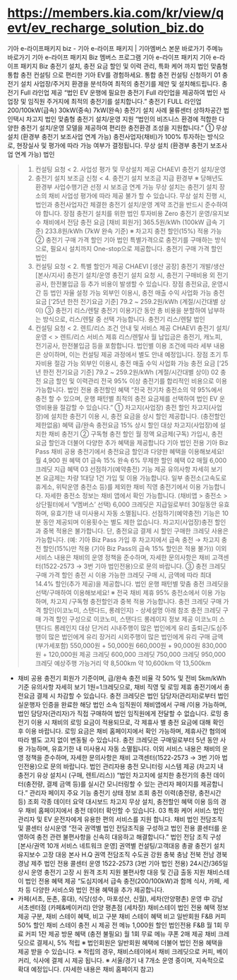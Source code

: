 # https://members.kia.com/kr/view/qevt/ev_recharge_solution_biz.do

기아 e-라이프패키지 biz - 기아 e-라이프 패키지 | 기아멤버스
본문 바로가기
주메뉴 바로가기
기아 e-라이프 패키지 Biz
멤버스 프로그램
기아 e-라이프 패키지
기아 e-라이프 패키지 Biz
충전기 설치, 충전 요금 할인 및 이력 관리, 특화 케어 까지
법인 맞춤형
통합 충전 컨설팅
으로 편리한 기아 EV를 경험하세요.
통합 충전 컨설팅 신청하기
01
충전기 설치
사업장/주거지 환경을 분석하여
최적의 충전기를 제안 및 설치해드립니다.
충전기 Full 라인업 제공
“법인 EV 운행에 필요한 충전기 Full 라인업을 제공하여  법인 사업장 및 임직원 주거지에 최적의 충전기를 설치합니다.”
충전기 FULL 라인업
200/100kW(급속)
30kW(중속)
7kW(완속)
충전기 설치 사례
물류센터 상하차공간
법인택시 차고지
법인 맞춤형 충전기 설치/운영 지원
“법인의 비즈니스 환경에 적합한 다양한 충전기 설치/운영 모델을 제공하여 편리한 충전환경 조성을 지원합니다.”
① 무상 설치 (환경부 충전기 보조사업 연계 가능)
충전사업자(채비)가 100% 투자하는 방식으로, 현장실사 및 평가에 따라 가능 여부가 결정됩니다.
무상 설치 (환경부 충전기 보조사업 연계 가능)
법인
> 1. 컨설팅 요청
< 2. 사업성 평가 및 무상설치 제공
CHAEVI 충전기 설치/운영
> 3. 충전기 설치 보조금 신청
< 4. 충전기 설치 보조금 지급
환경부
※ 당해년도 환경부 사업수행기관 선정 시 보조금 연계 가능
무상 설치는 충전기 설치 장소의 채비 사업성 평가에 따라 제공 불가 할 수 있습니다.
무상 설치 진행 시, 법인과 충전사업자간 체결한 충전기 설치/운영 계약 조건을 반드시 준수하여야 합니다.
장점
충전기 설치를 위한 법인 투자비용 Zero
충전기 운영/유지보수 채비에서 전담
충전
요금
[채비 회원가]
365.5원/kWh
(100kW 급속 기준)
233.8원/kWh
(7kW 완속 기준)
※ 차고지 충전 할인(15%) 적용 가능
② 충전기 구매 가격 할인
기아 법인 특별가격으로 충전기를 구매하는 방식으로, 필요시 설치까지 One-stop으로 제공합니다.
충전기 구매 가격 할인
법인
> 1. 컨설팅 요청
< 2. 특별 할인가 제공
CHAEVI
[생산 공장] 충전기 개발/생산
[본사/지사] 충전기 설치/운영
충전기 설치 요청 시, 충전기 구매비용 외 전기공사, 한전불입금 등 추가 비용이 발생할 수 있습니다.
장점
충전요금, 운영시간 등 법인 자율 설정 가능
외부인 이용시, 충전 매출 수익 사업화 가능
충전
요금
[‘25년 한전 전기요금 기준]
79.2 ~ 259.2원/kWh
(계절/시간대별 상이)
③ 충전기 리스/렌탈
충전기 이용기간 동안 총 비용을 분할하여 납부하는 방식으로, 리스/렌탈 중 선택 가능합니다.
충전기 리스/렌탈
법인
> 1. 컨설팅 요청
< 2. 렌트/리스 조건 안내 및 서비스 제공
CHAEVI 충전기 설치/운영
< > 렌트/리스 서비스 제휴
리스/렌탈사
월 납입금은 충전기, 캐노피, 전기공사, 한전불입금 등을 포함합니다.
법인별 이용 조건에 따라 세부 내용은 상이하며, 이는 컨설팅 제공 과정에서 별도 안내 예정입니다.
장점
초기 투자비용 절감 가능
외부인 이용시, 충전 매출 수익 사업화 가능
충전
요금
[‘25년 한전 전기요금 기준]
79.2 ~ 259.2원/kWh
(계절/시간대별 상이)
02
충전 요금 할인 및 이력관리
전국 95% 이상 충전기를
합리적인 비용으로 이용 가능합니다.
법인 전용 충전할인 혜택
“전국 전기차 충전소의 약 95%에서 충전 할 수 있으며, 운행 패턴별 최적의 충전 요금제를 선택하여 법인 EV 운영비용을 절감할 수 있습니다.”
① 차고지(사업장) 충전 할인
차고지(사업장)에 설치한 충전기 이용 시, 충전 요금을 상시 할인 제공합니다. (충전할인 제한없음)
혜택
급/완속 충전요금
15% 상시 할인
대상
차고지(사업장)에 설치한
채비 충전기
② 구독형 충전 할인
월 정액 요금제(구독) 가입시, 충전 요금 할인과 더불어 다양한 추가 혜택을 제공합니다
기아 법인 전용
기아 Biz Pass
채비 공용 충전기에서 충전요금 할인과
다양한 혜택을 이용해보세요!
월
4,900
원
혜택
01
급속 15%
완속 6% 무제한 할인
혜택
02
매월 6,000크레딧 지급
혜택
03
선점하기(예약충전)
기능 제공
유의사항 자세히 보기
본 요금제는 차량 1대당 1건 가입 및 이용 가능합니다.
일부 충전소(고속도로 휴게소, 위탁운영 충전소 등)를 제외한 채비 직영 충전기에서 이용 가능합니다.
자세한 충전소 정보는 채비 앱에서 확인 가능합니다. (채비앱 > 충전소 > 상단필터에서 ‘V멤버스’ 선택)
6,000 크레딧은 지급일로부터 30일동안 유효하며, 유효기한 내 미사용시 자동 소멸됩니다.
선점하기(예약충전) 기능은 10분 동안 제공되며 이용횟수는 별도 제한 없습니다.
차고지(사업장)충전 할인과 중복 적용은 불가합니다. 단, 충전요금 결제 시 할인 구매한 크레딧 사용은 가능합니다.
(예: 기아 Biz Pass 가입 후 차고지에서 급속 충전 → 차고지 충전 할인(15%)만 적용 (기아 Biz Pass의 급속 15% 할인은 적용 불가))
이외 서비스 내용은 채비의 운영 정책을 준수하며, 자세한 문의사항은 채비 고객센터(1522-2573 → 3번 기아 법인전용)으로 문의
바랍니다.
③ 충전 크레딧 구매 가격 할인
충전 시 이용 가능한 크레딧 구매 시, 금액에 따라 최대 14.4% 할인(추가 제공)을 제공합니다.
법인 운행 패턴별 맞춤 충전 크레딧을 선택/구매하여 이용해보세요!
※ 전국 채비 제휴 95% 충전소에서 이용 가능하며, 차고지 /구독형 충전할인과 중복 적용 가능합니다.
충전 크레딧 구매 가격 할인(이코노미, 스탠다드, 롱레인지) - 상세설명 아래 참조
충전 크레딧 구매 가격 할인 구성으로 이코노미, 스탠다드 롱레이지 정보 제공
이코노미
스탠다드
롱레인지
대상
단거리 시내주행이 많은 법인에게 유리
출퇴근/도심주행이 많은 법인에게 유리
장거리 시외주행이 많은 법인에게 유리
구매 금액(부가세포함)
550,000원 + 50,000원
660,000원 + 90,000원
830,000원 + 120,000원
제공 크레딧
600,000 크레딧
750,000 크레딧
950,000 크레딧
예상주행 가능거리
약 8,500km
약 10,600km
약 13,500km
* 채비 공용 충전기 회원가 기준이며, 급/완속 충전 비율 각 50% 및 전비 5km/kWh 기준
유의사항 자세히 보기
1원=1크레딧으로, 채비 직영 및 로밍 제휴 충전기에서 충전요금 결제 시 차감할 수 있습니다.
충전 크레딧은 법인 담당자(관리자)로부터 법인 실운행자 인증을 완료한 해당 법인 소속 임직원이 채비앱에서 구매 /이용 가능하며,
법인 담당자(관리자)가 직접 구매하여 법인 임직원에게 전달할 수 없습니다.
로밍 충전기 이용 시 채비의 로밍 요금이 적용되므로, 각 제휴사 별 충전 요금에 대해 확인 후 이용 바랍니다.
로밍 요금은 채비 홈페이지에서 확인 가능하며, 제휴사간 협의에 따라 별도 고지 없이 변동될 수 있습니다.
충전 크레딧은 구매일로부터 5년 동안 사용 가능하며, 유효기한 내 미사용시 자동 소멸됩니다.
이외 서비스 내용은 채비의 운영 정책을 준수하며, 자세한 문의사항은 채비 고객센터(1522-2573 → 3번 기아 법인전용)으로 문의 바랍니다.
법인 관리자용 충전 모니터링 시스템 제공 (차고지 내 충전기 유상 설치시 (구매, 렌트/리스))
“법인 차고지에 설치한 충전기의 충전 데이터(충전량, 결제 금액 등)를 실시간 모니터링할 수 있는 관리자 페이지를 제공합니다.”
관리자 페이지 주요 기능
충전기 상태 정보 조회
충전 이력(충전량, 충전시간 등) 조회
각종 데이터 요약 대시보드
차고지 무상 설치, 충전할인 혜택 이용 등의 경우 채비 홈페이지에서 충전 데이터 확인할 수 있습니다.
03
특화 케어 서비스
법인 관리자 및 EV 운전자에게
유용한 편의 서비스를 지원
합니다.
채비 법인 전담조직 및 콜센터 상시운영
“전국 권역별 법인 전담조직을 구성하고 법인 전용 콜센터를 운영하여 충전 관련 불편사항을 신속히 대응하고 해결합니다.”
법인 전담 조직 구성
[본사/권역 10개 서비스 네트워크 운영]
권역별 컨설팅/고객대응 총괄
충전기 설치
유지보수
고장 대응
본사
H.Q
권역 전담조직
수도권
강원
충북
충남
전북
전남
경북
경남
제주
법인 전용 콜센터 운영
1522-2573
(3번 기아 법인 전용)
24시간/365일 상시 운영
충전기 고장 시 원격 조치 지원
불편사항 대응 및 긴급 출동 지원
채비스테이 법인 전용 혜택 제공
“도심지에서 급속 충전(200/100kW)과 함께 식사, 카페, 세차 등 다양한 서비스와 법인 전용 혜택을 추가 제공합니다.
* 카페(서초, 둔촌, 홍대), 식당(성수, 마포성산, 신월), 세차(안양평촌) 운영 中
강남 서초센터점 (카페&베이커리)
안양 평촌점 (세차장)
채비스테이 법인 전용 혜택 정보제공 구분, 채비 스테이 혜택, 비고
구분
채비 스테이 혜택
비고
일반회원
F&B
커피 50% 할인
채비 스테이 충전 시 제공
전 메뉴 1,000원 할인
법인전용
F&B
월 1회 무료 커피 1잔 제공
방문 혜택 (충전 불필요)
월 1회 무료 메뉴 쿠폰 2매 제공
채비 크레딧으로 결제시, 5% 적립
※ 법인회원은 일반회원 혜택에 더불어 법인 전용 혜택을 제공 받을 수 있습니다.
※ 적립의 경우, 채비스테이에서 채비 크레딧으로 커피, 베이커리, 식사에 결제 시 제공 됩니다.
※ 서울/경기 내 7개소 운영 중이며, 지속적으로 확대 예정입니다. (자세한 내용은 채비 홈페이지 참고)